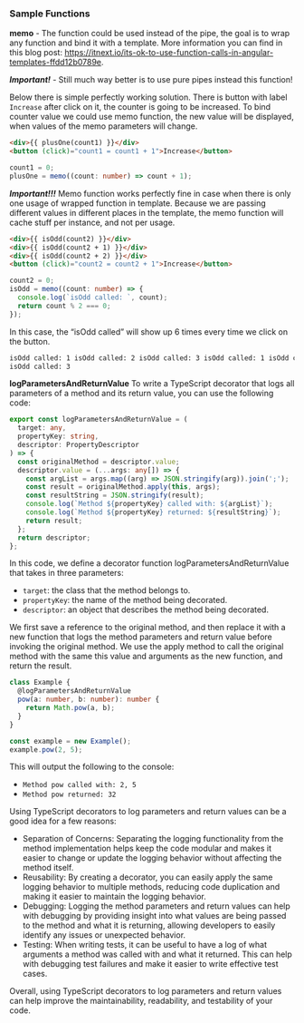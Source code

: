 ### Sample Functions

**memo** - The function could be used instead of the pipe, the goal is to wrap any function and bind it with a template. More information you can find in this blog post: https://itnext.io/its-ok-to-use-function-calls-in-angular-templates-ffdd12b0789e.

**_Important!_** - Still much way better is to use pure pipes instead this function!

Below there is simple perfectly working solution. There is button with label `Increase` after click on it, the counter is going to be increased. To bind counter value we could use memo function, the new value will be displayed, when values of the memo parameters will change.

```html
<div>{{ plusOne(count1) }}</div>
<button (click)="count1 = count1 + 1">Increase</button>
```

```ts
count1 = 0;
plusOne = memo((count: number) => count + 1);
```

**_Important!!!_**
Memo function works perfectly fine in case when there is only one usage of wrapped function in template.
Because we are passing different values in different places in the template, the memo function will cache stuff per instance, and not per usage.

```html
<div>{{ isOdd(count2) }}</div>
<div>{{ isOdd(count2 + 1) }}</div>
<div>{{ isOdd(count2 + 2) }}</div>
<button (click)="count2 = count2 + 1">Increase</button>
```

```ts
count2 = 0;
isOdd = memo((count: number) => {
  console.log(`isOdd called: `, count);
  return count % 2 === 0;
});
```

In this case, the “isOdd called” will show up 6 times every time we click on the button.

```html
isOdd called: 1 isOdd called: 2 isOdd called: 3 isOdd called: 1 isOdd called: 2
isOdd called: 3
```

**logParametersAndReturnValue**
To write a TypeScript decorator that logs all parameters of a method and its return value, you can use the following code:

```ts
export const logParametersAndReturnValue = (
  target: any,
  propertyKey: string,
  descriptor: PropertyDescriptor
) => {
  const originalMethod = descriptor.value;
  descriptor.value = (...args: any[]) => {
    const argList = args.map((arg) => JSON.stringify(arg)).join(';');
    const result = originalMethod.apply(this, args);
    const resultString = JSON.stringify(result);
    console.log(`Method ${propertyKey} called with: ${argList}`);
    console.log(`Method ${propertyKey} returned: ${resultString}`);
    return result;
  };
  return descriptor;
};
```

In this code, we define a decorator function logParametersAndReturnValue that takes in three parameters:

- `target`: the class that the method belongs to.
- `propertyKey`: the name of the method being decorated.
- `descriptor`: an object that describes the method being decorated.

We first save a reference to the original method, and then replace it with a new function that logs the method parameters and return value before invoking the original method. We use the apply method to call the original method with the same this value and arguments as the new function, and return the result.

```ts
class Example {
  @logParametersAndReturnValue
  pow(a: number, b: number): number {
    return Math.pow(a, b);
  }
}

const example = new Example();
example.pow(2, 5);
```

This will output the following to the console:

- `Method pow called with: 2, 5`
- `Method pow returned: 32`

Using TypeScript decorators to log parameters and return values can be a good idea for a few reasons:

- Separation of Concerns: Separating the logging functionality from the method implementation helps keep the code modular and makes it easier to change or update the logging behavior without affecting the method itself.
- Reusability: By creating a decorator, you can easily apply the same logging behavior to multiple methods, reducing code duplication and making it easier to maintain the logging behavior.
- Debugging: Logging the method parameters and return values can help with debugging by providing insight into what values are being passed to the method and what it is returning, allowing developers to easily identify any issues or unexpected behavior.
- Testing: When writing tests, it can be useful to have a log of what arguments a method was called with and what it returned. This can help with debugging test failures and make it easier to write effective test cases.

Overall, using TypeScript decorators to log parameters and return values can help improve the maintainability, readability, and testability of your code.
